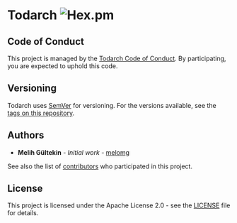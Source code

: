 # Todarch ![Hex.pm](https://img.shields.io/hexpm/l/plug.svg)

## Code of Conduct

This project is managed by the [Todarch Code of Conduct](CODE_OF_CONDUCT.md).
By participating, you are expected to uphold this code.

## Versioning

Todarch uses [SemVer](http://semver.org/) for versioning. For the versions available, see the [tags on this repository](https://github.com/todarch/todarch-android/tags). 

## Authors

* **Melih Gültekin** - *Initial work* - [melomg](https://github.com/melomg)

See also the list of [contributors](https://github.com/todarch/todarch-android/graphs/contributors) who participated in this project.

## License

This project is licensed under the Apache License 2.0 - see the [LICENSE](LICENSE) file for details.
